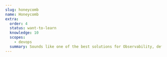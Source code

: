 ```yaml
---
slug: honeycomb
name: Honeycomb
extra:
  order: 4
  status: want-to-learn
  knowledge: 10
  scopes:
    - devops
  summary: Sounds like one of the best solutions for Observability, definitely want to give it a try!
---
```

